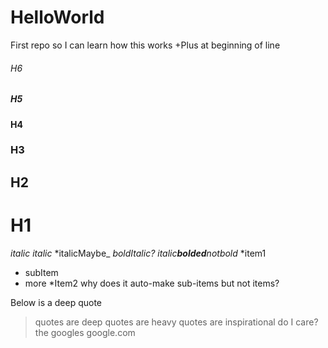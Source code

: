 # HelloWorld
First repo so I can learn how this works
+Plus at beginning of line
###### H6
##### H5
#### H4
### H3
## H2
# H1
*italic*
_italic_
*italicMaybe_
*_boldItalic?_*
*italic**bolded**notbold*
*item1
  * subItem
  * more
*Item2
why does it auto-make sub-items but not items?

Below is a deep quote
>quotes are deep
>quotes are heavy
>quotes are inspirational
>do I care?
the googles google.com
